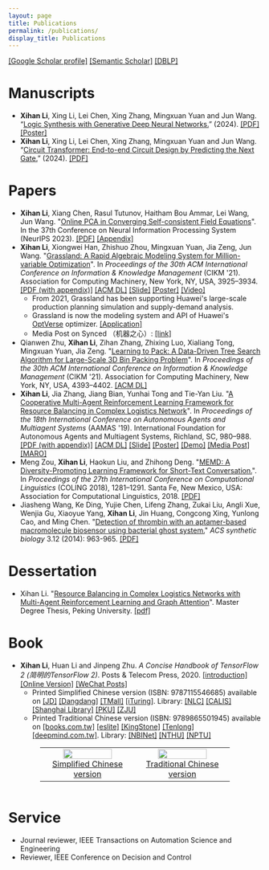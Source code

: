 ```yaml
---
layout: page
title: Publications
permalink: /publications/
display_title: Publications
---
```


<script type='text/javascript' src='https://d1bxh8uas1mnw7.cloudfront.net/assets/embed.js'></script>

[[Google Scholar profile]](https://scholar.google.com/citations?user=2Y-QNGEAAAAJ) [[Semantic Scholar]](https://www.semanticscholar.org/author/Xihan-Li/2108414275) [[DBLP]](https://dblp.org/pid/81/4133-1.html)

# Manuscripts

- **Xihan Li**, Xing Li, Lei Chen, Xing Zhang, Mingxuan Yuan and Jun Wang. “[Logic Synthesis with Generative Deep Neural Networks.](/assets/publications/ctrw.pdf)” (2024). [[PDF]](/assets/publications/ctrw.pdf) [[Poster]](/assets/publications/ctrw_IWLS2024poster.pdf)
- **Xihan Li**, Xing Li, Lei Chen, Xing Zhang, Mingxuan Yuan and Jun Wang. “[Circuit Transformer: End-to-end Circuit Design by Predicting the Next Gate.](https://arxiv.org/abs/2403.13838)” (2024). [[PDF]](https://arxiv.org/pdf/2403.13838.pdf)

# Papers

- **Xihan Li**, Xiang Chen, Rasul Tutunov, Haitham Bou Ammar, Lei Wang, Jun Wang. "[Online PCA in Converging Self-consistent Field Equations](https://proceedings.neurips.cc/paper_files/paper/2023/hash/969c14957c0df5ce2db642b3a5fa985c-Abstract-Conference.html)". In the 37th Conference on Neural Information Processing System (NeurIPS 2023). [[PDF]](https://proceedings.neurips.cc/paper_files/paper/2023/file/969c14957c0df5ce2db642b3a5fa985c-Paper-Conference.pdf) [[Appendix]](https://proceedings.neurips.cc/paper_files/paper/2023/file/969c14957c0df5ce2db642b3a5fa985c-Supplemental-Conference.pdf)
- **Xihan Li**, Xiongwei Han, Zhishuo Zhou, Mingxuan Yuan, Jia Zeng, Jun Wang. "[Grassland: A Rapid Algebraic Modeling System for Million-variable Optimization](https://dl.acm.org/doi/10.1145/3459637.3481925)". In *Proceedings of the 30th ACM International Conference on Information & Knowledge Management* (CIKM '21). Association for Computing Machinery, New York, NY, USA, 3925–3934. [[PDF (with appendix)]](https://arxiv.org/pdf/2108.04586.pdf) [[ACM DL]](https://dl.acm.org/doi/10.1145/3459637.3481925) [[Slide]]({{site.url}}/assets/grassland/grassland_slide.pdf) [[Poster]]({{site.url}}/assets/grassland/grassland_poster.pdf) [[Video]](https://app6ca5octe2206.pc.xiaoe-tech.com/detail/v_617b6fe4e4b0fa7d55ffa2ef/3)
  - From 2021, Grassland has been supporting Huawei's large-scale production planning simulation and supply-demand analysis.
  - Grassland is now the modeling system and API of Huawei's [OptVerse](https://www.huaweicloud.com/product/modelarts/optverse.html) optimizer. [[Application]](https://aclanthology.org/2023.acl-demo.45.pdf)
  - Media Post on Synced （机器之心）: [[link]](https://mp.weixin.qq.com/s/cs_iYxV_jhDoMnM4cITR0g)
- Qianwen Zhu, **Xihan Li**, Zihan Zhang, Zhixing Luo, Xialiang Tong, Mingxuan Yuan, Jia Zeng. "[Learning to Pack: A Data-Driven Tree Search Algorithm for Large-Scale 3D Bin Packing Problem](https://dl.acm.org/doi/10.1145/3459637.3481933)". In *Proceedings of the 30th ACM International Conference on Information & Knowledge Management* (CIKM '21). Association for Computing Machinery, New York, NY, USA, 4393–4402. [[ACM DL]](https://dl.acm.org/doi/10.1145/3459637.3481933)
- **Xihan Li**, Jia Zhang, Jiang Bian, Yunhai Tong and Tie-Yan Liu. "[A Cooperative Multi-Agent Reinforcement Learning Framework for Resource Balancing in Complex Logistics Network](http://www.ifaamas.org/Proceedings/aamas2019/forms/contents.htm#4A)". In *Proceedings of the 18th International Conference on Autonomous Agents and Multiagent Systems* (AAMAS '19). International Foundation for Autonomous Agents and Multiagent Systems, Richland, SC, 980–988. [[PDF (with appendix)]](https://arxiv.org/pdf/1903.00714.pdf) [[ACM DL]](https://dl.acm.org/doi/abs/10.5555/3306127.3331794) [[Slide]](https://drive.google.com/file/d/1D0ePPiuKKPD2klIu4lbTAJFHJ__vZXiS/view?usp=sharing) [[Poster]](https://drive.google.com/file/d/1tuJiH75KeLG9pA-7UsYq5Xe6-7ScyRKH/view?usp=sharing) [[Demo]](https://youtu.be/3lh6pFT349E) [[Media Post]](https://news.microsoft.com/apac/features/ai-and-cargo-shipping-full-speed-ahead-for-global-maritime-trade/) [[MARO]](https://github.com/microsoft/maro)
- Meng Zou, **Xihan Li**, Haokun Liu, and Zhihong Deng. "[MEMD: A Diversity-Promoting Learning Framework for Short-Text Conversation.](http://www.aclweb.org/anthology/C18-1109)". In *Proceedings of the 27th International Conference on Computational Linguistics* (COLING 2018), 1281–1291. Santa Fe, New Mexico, USA: Association for Computational Linguistics, 2018. [[PDF]](https://aclanthology.org/C18-1109.pdf)
- Jiasheng Wang, Ke Ding, Yujie Chen, Lifeng Zhang, Zukai Liu, Angli Xue, Wenjia Gu, Xiaoyue Yang, **Xihan Li**, Jin Huang, Congcong Xing, Yunlong Cao, and Ming Chen. "[Detection of thrombin with an aptamer-based macromolecule biosensor using bacterial ghost system.](http://pubs.acs.org/doi/abs/10.1021/sb500018f)" *ACS synthetic biology* 3.12 (2014): 963-965. [[PDF]]({{site.url}}/assets/publications/Detection_of_Thrombin_with_an_Aptamer-Ba.pdf)

<!-- (https://underline.io/lecture/36231-grassland-a-rapid-algebraic-modeling-system-for-million-variable-optimization) -->

<!-- *: Equal contribution -->

# Dessertation

- Xihan Li. "[Resource Balancing in Complex Logistics Networks with Multi-Agent Reinforcement Learning and Graph Attention](https://thesis.lib.pku.edu.cn/docinfo.action?id1=2af54d60979bfe1690800f0090ec79f3&id2=b6IKQrUK%252F4c%253D)". Master Degree Thesis, Peking University. [[pdf]]({{site.url}}/assets/publications/Master_Degree_Thesis.pdf)

# Book

- **Xihan Li**, Huan Li and Jinpeng Zhu. *A Concise Handbook of TensorFlow 2 (简明的TensorFlow 2)*. Posts & Telecom Press, 2020. [[introduction]]({{site.url}}/tensorflow/2018/08/29/a-concise-handbook-of-tensorflow.html) [[Online Version]](https://tf.wiki) [[WeChat Posts]](https://mp.weixin.qq.com/mp/appmsgalbum?action=getalbum&__biz=MzU1OTMyNDcxMQ==&scene=23&album_id=1338132220393111552#wechat_redirect) 
  - Printed Simplified Chinese version (ISBN: 9787115546685) available on [[JD]](https://item.jd.com/12980534.html) [[Dangdang]](http://product.dangdang.com/29132630.html) [[TMall]](https://detail.tmall.com/item.htm?id=628240887768) [[iTuring]](https://www.ituring.com.cn/book/2705). Library: [[NLC]](http://opac.nlc.cn/F?func=item-global&doc_library=NLC01&doc_number=010962023) [[CALIS]](http://opac.calis.edu.cn/showHolding.do?subact=enterpage&fromType4Holding=fromSimpleList&oid4Holding=7c9c8a2acc95ff8deaae1f95708f4b0d&langBase4Holding=1) [[Shanghai Library]](https://vufind.library.sh.cn/Record/55271fb2-0b87-4769-aaba-630507ee8762) [[PKU]](https://pku.summon.serialssolutions.com/search?s.q=%E7%AE%80%E6%98%8E%E7%9A%84%20TensorFlow%202#!/search?ho=t&l=zh-CN&q=%E7%AE%80%E6%98%8E%E7%9A%84%20TensorFlow%202) [[ZJU]](http://opac.zju.edu.cn/F/5PC6PRFMMSX6AGSMY7EG943J43PQS9KKYKQHTPHPC3MK18UI3R-01935?func=full-set-set&set_number=230459&set_entry=000023&format=999)
  - Printed Traditional Chinese version (ISBN: 9789865501945) available on [[books.com.tw]](https://www.books.com.tw/products/0010891529) [[eslite]](https://www.eslite.com/product/1001313432682014264005) [[KingStone]](https://www.kingstone.com.tw/basic/2013120586819) [[Tenlong]](https://www.tenlong.com.tw/products/9789865501945) [[deepmind.com.tw]](https://deepmind.com.tw/?product=%e5%be%9e%e4%be%86%e6%b2%92%e6%9c%89%e9%80%99%e9%ba%bc%e6%98%8e%e7%99%bd%e9%81%8e%ef%bc%9atensorflow-%e4%b8%8a%e8%bb%8a%e5%b0%b1%e5%ad%b8%e6%9c%83dm2121). Library: [[NBINet]](http://nbinet3.ncl.edu.tw/search~S10*cht?/t{u5F9E}{u4F86}{u6C92}{u6709}{u9019}{u9EBC}{u660E}{u767D}{u904E}%3A+TensorFlow+{u4E0A}{u8ECA}{u5C31}{u5B78}{u6703}/t11{213d6c}{21314c}07{21467a}06{21435c}11{215b7d}14{216260}08{214321}05{214c7d}13{215c3e}+tensorflow+03{213026}07{215b32}12{213b4b}16{213a60}13{21435a}/-3%2C0%2C0%2CE/2exact&FF=t11{213d6c}{21314c}07{21467a}06{21435c}11{215b7d}14{216260}08{214321}05{214c7d}13{215c3e}+tensorflow03{213026}07{215b32}12{213b4b}16{213a60}13{21435a}&1%2C2%2C/indexsort=-) [[NTHU]](https://nthu.primo.exlibrisgroup.com/permalink/886UST_NTHU/vaplfb/alma9957239795006774) [[NPTU]](https://webpac.nptu.edu.tw/webpac/content.cfm?mid=1029076)

<center>
<table style="border: 0px; width: 75%">
    <tr>
        <td width="50%">
            <center>
                <a href="https://tf.wiki/zh_hans/">
                    <img src="{{site.url}}/assets/publications/tf_wiki_cover.jpg" width="75%"/> <br />
                    Simplified Chinese version
                </a>
            </center>
        </td>
        <td width="50%">
            <center>
                <a href="https://tf.wiki/zh_hant/">
                    <img src="{{site.url}}/assets/publications/tf_wiki_cover_zh_hant.jpg" width="75%"/> <br />
                    Traditional Chinese version           
                </a>
            </center>
        </td>
    </tr>
</table>
</center>

<style>
.clearfix::after {
  content: "";
  clear: both;
  display: table;
}
</style>

<div class="clearfix"></div>

# Service

- Journal reviewer, IEEE Transactions on Automation Science and Engineering
- Reviewer, IEEE Conference on Decision and Control